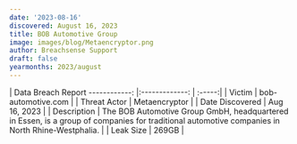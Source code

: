 ```yaml
---
date: '2023-08-16'
discovered: August 16, 2023
title: BOB Automotive Group
image: images/blog/Metaencryptor.png
author: Breachsense Support
draft: false
yearmonths: 2023/august
---
```



| Data Breach Report
------------:     |:-------------:    | :-----:|
| Victim      | bob-automotive.com      | 
| Threat Actor      |  Metaencryptor     | 
| Date Discovered      | Aug 16, 2023      | 
| Description      | The BOB Automotive Group GmbH, headquartered in Essen, is a group of companies for traditional automotive companies in North Rhine-Westphalia.      | 
| Leak Size      | 269GB      | 

